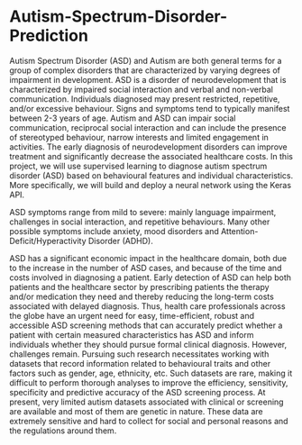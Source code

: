 # Autism-Spectrum-Disorder-Prediction
Autism Spectrum Disorder (ASD) and Autism are both general terms for a group of complex disorders that are characterized by varying degrees of impairment in development. ASD is a disorder of neurodevelopment that is characterized by impaired social interaction and verbal and non-verbal communication. Individuals diagnosed may present restricted, repetitive, and/or excessive behaviour. Signs and symptoms tend to typically manifest between 2-3 years of age. Autism and ASD can impair social communication, reciprocal social interaction and can include the presence of stereotyped behaviour, narrow interests and limited engagement in activities. The early diagnosis of neurodevelopment disorders can improve treatment and significantly decrease the associated healthcare costs. In this project, we will use supervised learning to diagnose autism spectrum disorder  (ASD) based on behavioural features and individual characteristics. More specifically, we will build and deploy a neural network using the Keras API.

ASD symptoms range from mild to severe: mainly language impairment, challenges in social interaction, and repetitive behaviours. Many other possible symptoms include anxiety, mood disorders and Attention-Deficit/Hyperactivity Disorder (ADHD).

ASD has a significant economic impact in the healthcare domain, both due to the increase in
the number of ASD cases, and because of the time and costs involved in diagnosing a patient.
Early detection of ASD can help both patients and the healthcare sector by prescribing patients the therapy and/or medication they need and thereby reducing the long-term costs associated with delayed diagnosis. Thus, health care professionals across the globe have an urgent need for easy, time-efficient, robust and accessible ASD screening methods that can accurately predict whether a patient with certain measured characteristics has ASD and inform individuals whether they should pursue formal clinical diagnosis. However, challenges remain. Pursuing such research necessitates working with datasets that record information related to behavioural traits and other factors such as gender, age, ethnicity, etc. Such datasets are rare, making it difficult to perform thorough analyses to improve the efficiency, sensitivity, specificity and predictive accuracy of the ASD screening process. At present, very limited autism datasets associated with clinical or screening are available and most of them are genetic in nature. These data are extremely sensitive and hard to collect for social and personal reasons and the regulations around them.
